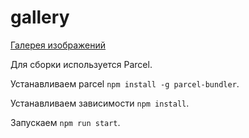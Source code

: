# gallery

[Галерея изображений](https://arti911.github.io/gallery/)

Для сборки используется Parcel.

Устанавливаем parcel `npm install -g parcel-bundler`.

Устанавливаем зависимости `npm install`.

Запускаем `npm run start`.
